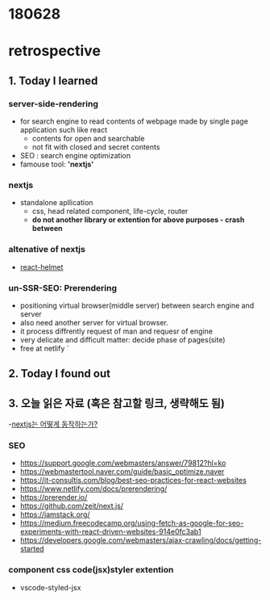 # 180628
# retrospective

## 1. Today I learned

### server-side-rendering
  - for search engine to read contents of webpage made by single page application such like react
    - contents for open and searchable
    - not fit with closed and secret contents
  - SEO : search engine optimization
  - famouse tool: **'nextjs'**

### nextjs
 - standalone apllication
    - css, head related component, life-cycle, router
    - **do not another library or extention for above purposes - crash between**

### altenative of nextjs
- [react-helmet](https://github.com/nfl/react-helmet)

### un-SSR-SEO: **Prerendering**
- positioning virtual browser(middle server) between search engine and server
- also need another server for virtual browser.
- it process diffrently request of man and requesr of engine 
- very delicate and difficult matter: decide phase of pages(site) 
- free at netlify
`


## 2. Today I found out





## 3. 오늘 읽은 자료 (혹은 참고할 링크, 생략해도 됨)

-[nextjs는 어떻게 동작하는가?](https://blueshw.github.io/2018/04/15/why-nextjs/)

### SEO
- https://support.google.com/webmasters/answer/79812?hl=ko
- https://webmastertool.naver.com/guide/basic_optimize.naver
- https://it-consultis.com/blog/best-seo-practices-for-react-websites
- https://www.netlify.com/docs/prerendering/
- https://prerender.io/
- https://github.com/zeit/next.js/
- https://jamstack.org/
- https://medium.freecodecamp.org/using-fetch-as-google-for-seo-experiments-with-react-driven-websites-914e0fc3ab1
- https://developers.google.com/webmasters/ajax-crawling/docs/getting-started

### component css code(jsx)styler extention
- vscode-styled-jsx

